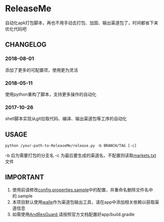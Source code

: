 # ReleaseMe
自动化apk打包脚本，再也不用手动去打包、加固、输出渠道包了，时间都省下来优化代码吧

## CHANGELOG

### 2018-08-01
添加了更多的可配置项，使用更为灵活
### 2018-05-11
使用python重构了脚本，支持更多操作的自动化
### 2017-10-26
shell脚本实现从git拉取代码、编译、输出渠道包等工序的自动化

## USAGE
    python /your-path-to-ReleaseMe/release.py -b BRANCH/TAG [-c]

-b 后为需要打包的分支名
-c 为最后要生成的渠道名，不配置则读取[markets.txt](/markets.txt)文件

## IMPORTANT

1. 使用前请修改[config.properties.sample](/config.properties,sample)中的配置，并重命名删除文件名中的.sample
2. 本项目默认使用[walle](https://github.com/Meituan-Dianping/walle)作为渠道包输出工具，请在app中添加相关依赖以获取渠道信息
3. 如需使用[AndResGuard](https://github.com/shwenzhang/AndResGuard),请按照官方文档配置好app/build.gradle
